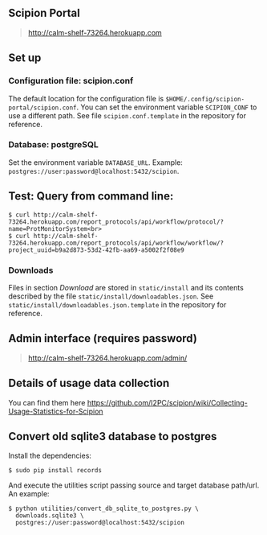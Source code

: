 ## Scipion Portal

> http://calm-shelf-73264.herokuapp.com

## Set up

### Configuration file: scipion.conf

The default location for the configuration file is `$HOME/.config/scipion-portal/scipion.conf`.
You can set the environment variable `SCIPION_CONF` to use a different path. See file `scipion.conf.template`
in the repository for reference.

### Database: postgreSQL

Set the environment variable `DATABASE_URL`. Example: `postgres://user:password@localhost:5432/scipion`.

## Test: Query from command line:

```
$ curl http://calm-shelf-73264.herokuapp.com/report_protocols/api/workflow/protocol/?name=ProtMonitorSystem<br>
$ curl http://calm-shelf-73264.herokuapp.com/report_protocols/api/workflow/workflow/?project_uuid=b9a2d873-53d2-42fb-aa69-a5002f2f08e9
```

### Downloads

Files in section _Download_ are stored in `static/install` and its contents described by the file
`static/install/downloadables.json`. See `static/install/downloadables.json.template` in the repository
for reference.

## Admin interface (requires password)

> http://calm-shelf-73264.herokuapp.com/admin/

## Details of usage data collection

You can find them here https://github.com/I2PC/scipion/wiki/Collecting-Usage-Statistics-for-Scipion

## Convert old sqlite3 database to postgres

Install the dependencies:

```
$ sudo pip install records
```

And execute the utilities script passing source and target database path/url. An example:

```
$ python utilities/convert_db_sqlite_to_postgres.py \
  downloads.sqlite3 \
  postgres://user:password@localhost:5432/scipion
```
